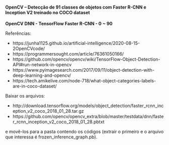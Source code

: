 <h4>OpenCV – Detecção de 91 classes de objetos com Faster R-CNN e Inception V2 treinado no COCO dataset</h4>

<b>OpenCV DNN - TensorFlow Faster R-CNN - 0 ~ 90</b>

<p>Referências: </p>

<ul>
<li>https://junha1125.github.io/artificial-intelligence/2020-08-15-2OpenCVcode/</li>
<li>https://programmersought.com/article/76361050166/</li>
<li>https://github.com/opencv/opencv/wiki/TensorFlow-Object-Detection-API#run-network-in-opencv</li>
<li>https://www.pyimagesearch.com/2017/09/11/object-detection-with-deep-learning-and-opencv/</li>
<li>https://tech.amikelive.com/node-718/what-object-categories-labels-are-in-coco-dataset/</li>
</ul>


<p>Baixar os arquivos: </p>

<ul>
<li>http://download.tensorflow.org/models/object_detection/faster_rcnn_inception_v2_coco_2018_01_28.tar.gz</li>
<li>https://github.com/opencv/opencv_extra/blob/master/testdata/dnn/faster_rcnn_inception_v2_coco_2018_01_28.pbtxt</li>
</ul>

<p>e movê-los para a pasta contendo os códigos (extrair o primeiro e o arquivo que interessa é frozen_inference_graph.pb).</p>



